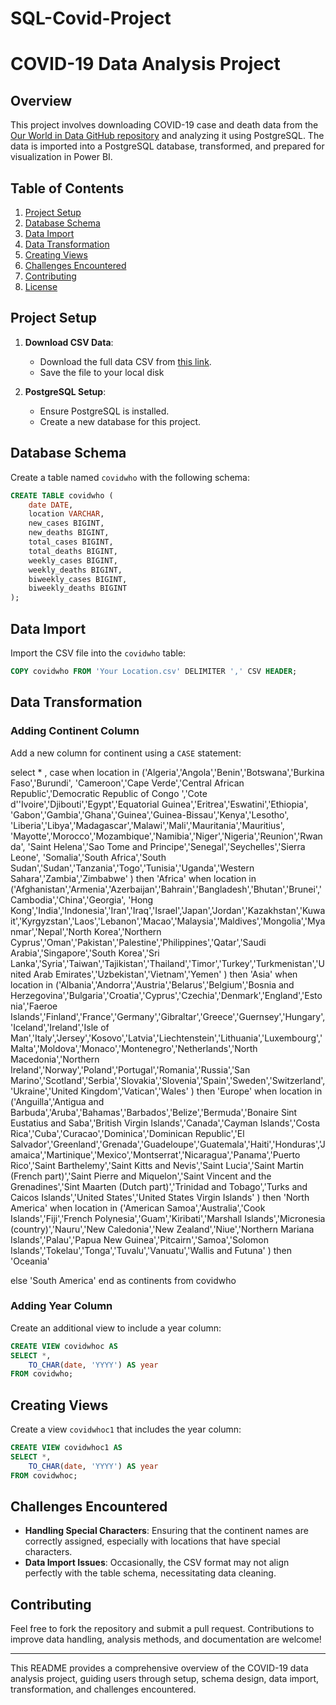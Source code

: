 # SQL-Covid-Project
# COVID-19 Data Analysis Project

## Overview

This project involves downloading COVID-19 case and death data from the [Our World in Data GitHub repository](https://github.com/owid/covid-19-data/blob/master/public/data/cases_deaths/full_data.csv) and analyzing it using PostgreSQL. The data is imported into a PostgreSQL database, transformed, and prepared for visualization in Power BI.

## Table of Contents

1. [Project Setup](#project-setup)
2. [Database Schema](#database-schema)
3. [Data Import](#data-import)
4. [Data Transformation](#data-transformation)
5. [Creating Views](#creating-views)
6. [Challenges Encountered](#challenges-encountered)
7. [Contributing](#contributing)
8. [License](#license)

## Project Setup

1. **Download CSV Data**: 
   - Download the full data CSV from [this link](https://github.com/owid/covid-19-data/blob/master/public/data/cases_deaths/full_data.csv).
   - Save the file to your local disk 

2. **PostgreSQL Setup**:
   - Ensure PostgreSQL is installed.
   - Create a new database for this project.

## Database Schema

Create a table named `covidwho` with the following schema:

```sql
CREATE TABLE covidwho (
    date DATE,
    location VARCHAR,
    new_cases BIGINT,
    new_deaths BIGINT,
    total_cases BIGINT,
    total_deaths BIGINT,
    weekly_cases BIGINT,
    weekly_deaths BIGINT,
    biweekly_cases BIGINT,
    biweekly_deaths BIGINT
);
```

## Data Import

Import the CSV file into the `covidwho` table:

```sql
COPY covidwho FROM 'Your Location.csv' DELIMITER ',' CSV HEADER;
```

## Data Transformation

### Adding Continent Column

Add a new column for continent using a `CASE` statement:

select * ,
case 
when location in ('Algeria','Angola','Benin','Botswana','Burkina Faso','Burundi',
'Cameroon','Cape Verde','Central African Republic','Democratic Republic of Congo
','Cote d''Ivoire','Djibouti','Egypt','Equatorial Guinea','Eritrea','Eswatini','Ethiopia',
'Gabon','Gambia','Ghana','Guinea','Guinea-Bissau','Kenya','Lesotho',
'Liberia','Libya','Madagascar','Malawi','Mali','Mauritania','Mauritius',
'Mayotte','Morocco','Mozambique','Namibia','Niger','Nigeria','Reunion','Rwanda',
'Saint Helena','Sao Tome and Principe','Senegal','Seychelles','Sierra Leone',
'Somalia','South Africa','South Sudan','Sudan','Tanzania','Togo','Tunisia','Uganda','Western Sahara','Zambia','Zimbabwe'
)
then 'Africa'
when location in ('Afghanistan','Armenia','Azerbaijan','Bahrain','Bangladesh','Bhutan','Brunei','Cambodia','China','Georgia',
'Hong Kong','India','Indonesia','Iran','Iraq','Israel','Japan','Jordan','Kazakhstan','Kuwait','Kyrgyzstan','Laos','Lebanon','Macao','Malaysia','Maldives','Mongolia','Myanmar','Nepal','North Korea','Northern Cyprus','Oman','Pakistan','Palestine','Philippines','Qatar','Saudi Arabia','Singapore','South Korea','Sri Lanka','Syria','Taiwan','Tajikistan','Thailand','Timor','Turkey','Turkmenistan','United Arab Emirates','Uzbekistan','Vietnam','Yemen'
) then 'Asia'
when location in ('Albania','Andorra','Austria','Belarus','Belgium','Bosnia and Herzegovina','Bulgaria','Croatia','Cyprus','Czechia','Denmark','England','Estonia','Faeroe Islands','Finland','France','Germany','Gibraltar','Greece','Guernsey','Hungary','Iceland','Ireland','Isle of Man','Italy','Jersey','Kosovo','Latvia','Liechtenstein','Lithuania','Luxembourg','Malta','Moldova','Monaco','Montenegro','Netherlands','North Macedonia','Northern Ireland','Norway','Poland','Portugal','Romania','Russia','San Marino','Scotland','Serbia','Slovakia','Slovenia','Spain','Sweden','Switzerland','Ukraine','United Kingdom','Vatican','Wales'
) then 'Europe'
when location in  ('Anguilla','Antigua and Barbuda','Aruba','Bahamas','Barbados','Belize','Bermuda','Bonaire Sint Eustatius and Saba','British Virgin Islands','Canada','Cayman Islands','Costa Rica','Cuba','Curacao','Dominica','Dominican Republic','El Salvador','Greenland','Grenada','Guadeloupe','Guatemala','Haiti','Honduras','Jamaica','Martinique','Mexico','Montserrat','Nicaragua','Panama','Puerto Rico','Saint Barthelemy','Saint Kitts and Nevis','Saint Lucia','Saint Martin (French part)','Saint Pierre and Miquelon','Saint Vincent and the Grenadines','Sint Maarten (Dutch part)','Trinidad and Tobago','Turks and Caicos Islands','United States','United States Virgin Islands'
) then 'North America'
when location in ('American Samoa','Australia','Cook Islands','Fiji','French Polynesia','Guam','Kiribati','Marshall Islands','Micronesia (country)','Nauru','New Caledonia','New Zealand','Niue','Northern Mariana Islands','Palau','Papua New Guinea','Pitcairn','Samoa','Solomon Islands','Tokelau','Tonga','Tuvalu','Vanuatu','Wallis and Futuna'
) then 'Oceania'

else 'South America'
end as continents
from covidwho


### Adding Year Column

Create an additional view to include a year column:

```sql
CREATE VIEW covidwhoc AS
SELECT *, 
    TO_CHAR(date, 'YYYY') AS year 
FROM covidwho;
```

## Creating Views

Create a view `covidwhoc1` that includes the year column:

```sql
CREATE VIEW covidwhoc1 AS
SELECT *, 
    TO_CHAR(date, 'YYYY') AS year 
FROM covidwhoc;
```

## Challenges Encountered

- **Handling Special Characters**: Ensuring that the continent names are correctly assigned, especially with locations that have special characters.
- **Data Import Issues**: Occasionally, the CSV format may not align perfectly with the table schema, necessitating data cleaning.

## Contributing

Feel free to fork the repository and submit a pull request. Contributions to improve data handling, analysis methods, and documentation are welcome!



---

This README provides a comprehensive overview of the COVID-19 data analysis project, guiding users through setup, schema design, data import, transformation, and challenges encountered.
